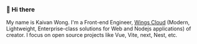 ### 👋 Hi there 

My name is Kaivan Wong. I'm a Front-end Engineer, [Wings Cloud](https://github.com/wingscloud) (Modern, Lightweight, Enterprise-class solutions for Web and Nodejs applications) of creator. I focus on open source projects like Vue, Vite, next, Nest, etc. 
